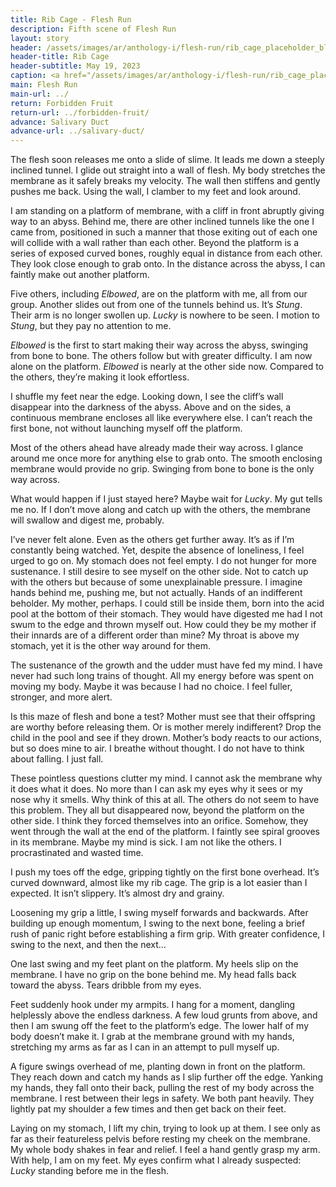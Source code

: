 ```yaml
---
title: Rib Cage - Flesh Run
description: Fifth scene of Flesh Run
layout: story
header: /assets/images/ar/anthology-i/flesh-run/rib_cage_placeholder_blur.jpg
header-title: Rib Cage
header-subtitle: May 19, 2023
caption: <a href="/assets/images/ar/anthology-i/flesh-run/rib_cage_placeholder.jpg" target="_blank">AI placeholder artwork</a> generated above using <a href="https://creator.nightcafe.studio/creation/BtlrGUceyvVlFz6g9XNv" target="_blank">SD 1.5</a> — <a href="https://creativecommons.org/publicdomain/zero/1.0/" target="_blank">CC0 1.0</a>
main: Flesh Run
main-url: ../
return: Forbidden Fruit
return-url: ../forbidden-fruit/
advance: Salivary Duct
advance-url: ../salivary-duct/
---
```


The flesh soon releases me onto a slide of slime. It leads me down a steeply inclined tunnel. I glide out straight into a wall of flesh. My body stretches the membrane as it safely breaks my velocity. The wall then stiffens and gently pushes me back. Using the wall, I clamber to my feet and look around.

I am standing on a platform of membrane, with a cliff in front abruptly giving way to an abyss. Behind me, there are other inclined tunnels like the one I came from, positioned in such a manner that those exiting out of each one will collide with a wall rather than each other. Beyond the platform is a series of exposed curved bones, roughly equal in distance from each other. They look close enough to grab onto. In the distance across the abyss, I can faintly make out another platform.

Five others, including *Elbowed*, are on the platform with me, all from our group. Another slides out from one of the tunnels behind us. It’s *Stung*. Their arm is no longer swollen up. *Lucky* is nowhere to be seen. I motion to *Stung*, but they pay no attention to me.

*Elbowed* is the first to start making their way across the abyss, swinging from bone to bone. The others follow but with greater difficulty. I am now alone on the platform. *Elbowed* is nearly at the other side now. Compared to the others, they’re making it look effortless.

I shuffle my feet near the edge. Looking down, I see the cliff’s wall disappear into the darkness of the abyss. Above and on the sides, a continuous membrane encloses all like everywhere else. I can’t reach the first bone, not without launching myself off the platform.

Most of the others ahead have already made their way across. I glance around me once more for anything else to grab onto. The smooth enclosing membrane would provide no grip. Swinging from bone to bone is the only way across.

What would happen if I just stayed here? Maybe wait for *Lucky*. My gut tells me no. If I don’t move along and catch up with the others, the membrane will swallow and digest me, probably.

I’ve never felt alone. Even as the others get further away. It’s as if I’m constantly being watched. Yet, despite the absence of loneliness, I feel urged to go on. My stomach does not feel empty. I do not hunger for more sustenance. I still desire to see myself on the other side. Not to catch up with the others but because of some unexplainable pressure. I imagine hands behind me, pushing me, but not actually. Hands of an indifferent beholder. My mother, perhaps. I could still be inside them, born into the acid pool at the bottom of their stomach. They would have digested me had I not swum to the edge and thrown myself out. How could they be my mother if their innards are of a different order than mine? My throat is above my stomach, yet it is the other way around for them.

The sustenance of the growth and the udder must have fed my mind. I have never had such long trains of thought. All my energy before was spent on moving my body. Maybe it was because I had no choice. I feel fuller, stronger, and more alert.

Is this maze of flesh and bone a test? Mother must see that their offspring are worthy before releasing them. Or is mother merely indifferent? Drop the child in the pool and see if they drown. Mother’s body reacts to our actions, but so does mine to air. I breathe without thought. I do not have to think about falling. I just fall.

These pointless questions clutter my mind. I cannot ask the membrane why it does what it does. No more than I can ask my eyes why it sees or my nose why it smells. Why think of this at all. The others do not seem to have this problem. They all but disappeared now, beyond the platform on the other side. I think they forced themselves into an orifice. Somehow, they went through the wall at the end of the platform. I faintly see spiral grooves in its membrane. Maybe my mind is sick. I am not like the others. I procrastinated and wasted time.

I push my toes off the edge, gripping tightly on the first bone overhead. It’s curved downward, almost like my rib cage. The grip is a lot easier than I expected. It isn’t slippery. It’s almost dry and grainy.

Loosening my grip a little, I swing myself forwards and backwards. After building up enough momentum, I swing to the next bone, feeling a brief rush of panic right before establishing a firm grip. With greater confidence, I swing to the next, and then the next…

One last swing and my feet plant on the platform. My heels slip on the membrane. I have no grip on the bone behind me. My head falls back toward the abyss. Tears dribble from my eyes.

Feet suddenly hook under my armpits. I hang for a moment, dangling helplessly above the endless darkness. A few loud grunts from above, and then I am swung off the feet to the platform’s edge. The lower half of my body doesn’t make it. I grab at the membrane ground with my hands, stretching my arms as far as I can in an attempt to pull myself up.

A figure swings overhead of me, planting down in front on the platform. They reach down and catch my hands as I slip further off the edge. Yanking my hands, they fall onto their back, pulling the rest of my body across the membrane. I rest between their legs in safety. We both pant heavily. They lightly pat my shoulder a few times and then get back on their feet.

Laying on my stomach, I lift my chin, trying to look up at them. I see only as far as their featureless pelvis before resting my cheek on the membrane. My whole body shakes in fear and relief. I feel a hand gently grasp my arm. With help, I am on my feet. My eyes confirm what I already suspected: *Lucky* standing before me in the flesh.